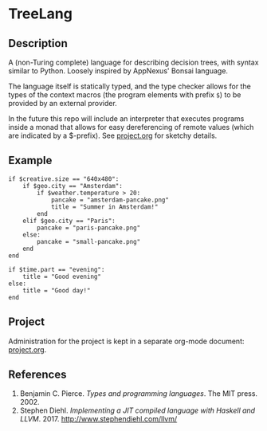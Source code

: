 # TreeLang

## Description

A (non-Turing complete) language for describing decision trees, with syntax
similar to Python. Loosely inspired by AppNexus' Bonsai language.

The language itself is statically typed, and the type checker allows for the
types of the context macros (the program elements with prefix `$`) to be
provided by an external provider.

In the future this repo will include an interpreter that executes programs
inside a monad that allows for easy dereferencing of remote values (which are
indicated by a $-prefix). See [project.org](docs/project.org) for sketchy details.

## Example

```
if $creative.size == "640x480":
    if $geo.city == "Amsterdam":
        if $weather.temperature > 20:
            pancake = "amsterdam-pancake.png"
            title = "Summer in Amsterdam!"
        end
    elif $geo.city == "Paris":
        pancake = "paris-pancake.png"
    else:
        pancake = "small-pancake.png"
    end
end

if $time.part == "evening":
    title = "Good evening"
else:
    title = "Good day!"
end
```

## Project

Administration for the project is kept in a separate org-mode document:
[project.org](docs/project.org).

## References

1. Benjamin C. Pierce. *Types and programming languages*. The MIT press. 2002.
2. Stephen Diehl. *Implementing a JIT compiled language with Haskell and
   LLVM*. 2017. http://www.stephendiehl.com/llvm/
